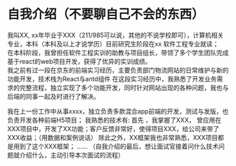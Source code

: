 # 自我介绍（不要聊自己不会的东西）
我叫XX, xx年毕业于XXX（211/985可以说，其他的不说学校即可），计算机相关专业，本科（本科及以上才说学历）目前研究生阶段在xx 软件工程专业就读；    
在本科阶段，我曾担任软件工程实训的助教与项目组长，带领了多个学生团队完成基于react的web项目开发，获得了优异的实训成绩。    
我之前有过一段在京东的前端实习经历，主要负责部门物流网站的日常维护与新的功能开发，技术栈为React与antd组件
在这段实习经历中，我熟悉了开发业务需求的完整流程，独立实现了多个功能开发，同时针对网站出现的各种问题，我也与后端的同事一起及时进行了解决。

我在上一份工作中从事xxxx，独立负责多款混合app前端的开发，测试与发版，也负责开发各种前端H5项目；
我熟悉的技术有:
首先 ，我掌握了XXX， 曾应用在XXX项目中，开发了XX功能；客户反馈非常好，使得项目XXX，给公司来带了XXX收益；（用数据和案例说话）
除此之外，XX框架我也非常熟悉，XXX项目都是用到了这个XXX框架；
......
（自我介绍的最后，想让面试官接着问什么技术问题就介绍什么，主动引导本次面试的流程）
